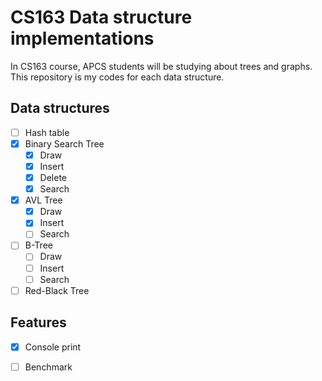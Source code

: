 # CS163 Data structure implementations
In CS163 course, APCS students will be studying about trees and graphs. This repository is my codes for each data structure.

## Data structures
- [ ] Hash table
- [x] Binary Search Tree
  - [x] Draw
  - [x] Insert
  - [x] Delete
  - [x] Search
- [x] AVL Tree
  - [x] Draw
  - [x] Insert
  - [ ] Search
- [ ] B-Tree
  - [ ] Draw
  - [ ] Insert
  - [ ] Search
- [ ] Red-Black Tree

## Features
- [x] Console print
- [ ] Benchmark

